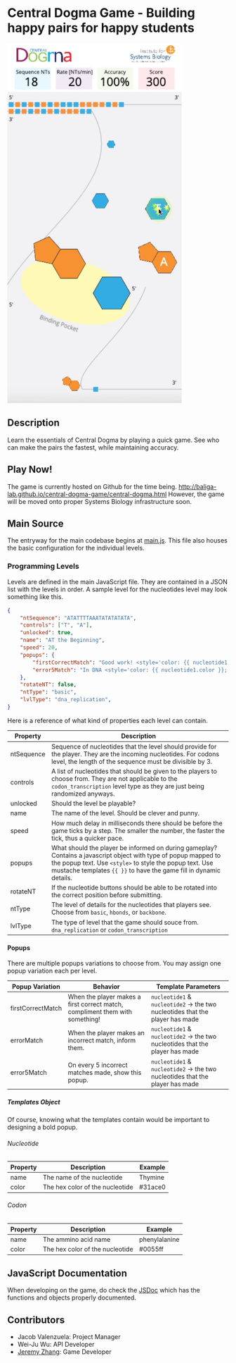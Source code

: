 # Central Dogma Game - Building happy pairs for happy students

![Gameplay image](gameplay.png)

## Description

Learn the essentials of Central Dogma by playing a quick game. See who can make the pairs the fastest,
while maintaining accuracy.

## Play Now!

The game is currently hosted on Github for the time being. http://baliga-lab.github.io/central-dogma-game/central-dogma.html
However, the game will be moved onto proper Systems Biology infrastructure soon.

## Main Source

The entryway for the main codebase begins at [main.js](static/js/main.js). This file also houses the basic configuration
for the individual levels.

### Programming Levels

Levels are defined in the main JavaScript file. They are contained in a JSON list with the levels in order. A sample level
for the nucleotides level may look something like this.
```json
{
    "ntSequence": "ATATTTTAAATATATATATA",
    "controls": ["T", "A"],
    "unlocked": true,
    "name": "AT the Beginning",
    "speed": 20,
    "popups": {
        "firstCorrectMatch": "Good work! <style='color: {{ nucleotide1.color }};'>{{ nucleotide1.name }}</style> binds with <style='color: {{ nucleotide2.color }};'>{{ nucleotide2.name }}</style>!",
        "error5Match": "In DNA <style='color: {{ nucleotide1.color }};'>{{ nucleotide1.name }}</style> can only bind to <style='color: {{ nucleotide2.color }};'>{{ nucleotide2.name }}</style>, both nucleotides help make up DNA!"
    },
    "rotateNT": false,
    "ntType": "basic",
    "lvlType": "dna_replication",
}
```

Here is a reference of what kind of properties each level can contain.

| Property | Description |
| --- | --- |
| ntSequence | Sequence of nucleotides that the level should provide for the player. They are the incoming nucleotides. For codons level, the length of the sequence must be divisible by 3. |
| controls | A list of nucleotides that should be given to the players to choose from. They are not applicable to the `codon_transcription` level type as they are just being randomized anyways. |
| unlocked | Should the level be playable? |
| name | The name of the level. Should be clever and punny. |
| speed | How much delay in milliseconds there should be before the game ticks by a step. The smaller the number, the faster the tick, thus a quicker pace. |
| popups | What should the player be informed on during gameplay? Contains a javascript object with type of popup mapped to the popup text. Use `<style>` to style the popup text. Use mustache templates `{{ }}` to have the game fill in dynamic details. |
| rotateNT | If the nucleotide buttons should be able to be rotated into the correct position before submitting. |
| ntType | The level of details for the nucleotides that players see. Choose from `basic`, `hbonds`, or `backbone`. |
| lvlType | The type of level that the game should souce from. `dna_replication` or `codon_transcription` |

#### Popups

There are multiple popups variations to choose from. You may assign one popup variation each per level.

| Popup Variation | Behavior | Template Parameters |
| --- | --- | --- |
| firstCorrectMatch | When the player makes a first correct match, compliment them with something! | `nucleotide1` & `nucleotide2` -> the two nucleotides that the player has made |
| errorMatch | When the player makes an incorrect match, inform them. | `nucleotide1` & `nucleotide2` -> the two nucleotides that the player has made |
| error5Match | On every 5 incorrect matches made, show this popup. | `nucleotide1` & `nucleotide2` -> the two nucleotides that the player has made |

##### Templates Object

Of course, knowing what the templates contain would be important to designing a bold popup.

###### Nucleotide

| Property | Description | Example |
| --- | --- | --- |
| name | The name of the nucleotide | Thymine |
| color | The hex color of the nucleotide | #31ace0 |

###### Codon

| Property | Description | Example |
| --- | --- | --- |
| name | The ammino acid name | phenylalanine |
| color | The hex color of the nucleotide | #0055ff |

## JavaScript Documentation

When developing on the game, do check the [JSDoc](https://baliga-lab.github.io/central-dogma-game/jsdoc/) which has the functions and objects properly documented. 

## Contributors

- Jacob Valenzuela: Project Manager
- Wei-Ju Wu: API Developer
- [Jeremy Zhang](https://courses.cs.washington.edu/courses/cse154/19su/staff/about-me/jeremy-zhang/about.html): Game Developer
